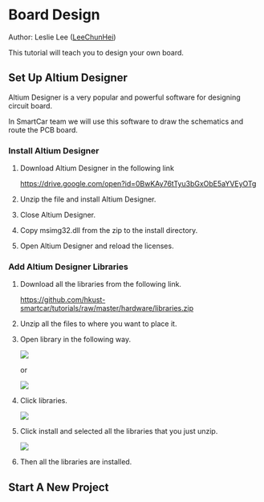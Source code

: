 # Board Design

Author: Leslie Lee ([LeeChunHei](https://github.com/LeeChunHei))

This tutorial will teach you to design your own board.

## Set Up Altium Designer

Altium Designer is a very popular and powerful software for designing circuit board.

In SmartCar team we will use this software to draw the schematics and route the PCB board.

### Install Altium Designer

1. Download Altium Designer in the following link

   https://drive.google.com/open?id=0BwKAy76tTyu3bGxObE5aYVEyOTg

2. Unzip the file and install Altium Designer.

3. Close Altium Designer.

4. Copy msimg32.dll from the zip to the install directory.

5. Open Altium Designer and reload the licenses.

### Add Altium Designer Libraries

1. Download all the libraries from the following link.

   https://github.com/hkust-smartcar/tutorials/raw/master/hardware/libraries.zip

2. Unzip all the files to where you want to place it.

3. Open library in the following way.

   ![](https://github.com/hkust-smartcar/tutorials/raw/master/hardware/img/open_library_1.png)

   or

   ![](https://github.com/hkust-smartcar/tutorials/raw/master/hardware/img/open_library_2.png)

4. Click libraries.

   ![](https://github.com/hkust-smartcar/tutorials/raw/master/hardware/img/open_library_libraries.png)

5. Click install and selected all the libraries that you just unzip.

   ![](https://github.com/hkust-smartcar/tutorials/raw/master/hardware/img/libraries_install.png)

6. Then all the libraries are installed.


## Start A New Project




